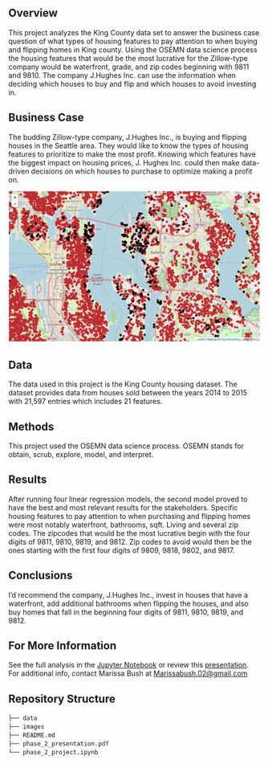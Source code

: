## Overview

This project analyzes the King County data set to answer the business case question of what types of housing features to pay attention to when buying and flipping homes in King county. Using the OSEMN data science process the housing features that would be the most lucrative for the Zillow-type company would be waterfront, grade, and zip codes beginning with 9811 and 9810. The company J.Hughes Inc. can use the information when deciding which houses to buy and flip and which houses to avoid investing in.
 
## Business Case
 
The budding Zillow-type company, J.Hughes Inc., is buying and flipping houses in the Seattle area. They would like to know the types of housing features to prioritize to make the most profit. Knowing which features have the biggest impact on housing prices, J. Hughes Inc. could then make data-driven decisions on which houses to purchase to optimize making a profit on.

![map of kc](/images/kc_folium_map.png)
 
## Data

The data used in this project is the King County housing dataset. The dataset provides data from houses sold between the years 2014 to 2015 with 21,597 entries which includes 21 features.
 
## Methods

This project used the OSEMN data science process. OSEMN stands for obtain, scrub, explore, model, and interpret. 
 
## Results

After running four linear regression models, the second model proved to have the best and most relevant results for the stakeholders. Specific housing features to pay attention to when purchasing and flipping homes were most notably waterfront, bathrooms, sqft. Living and several zip codes. The zipcodes that would be the most lucrative begin with the four digits of 9811, 9810, 9819, and 9812. Zip codes to avoid would then be the ones starting with the first four digits of 9809, 9818, 9802, and 9817. 
 
 
## Conclusions
I’d recommend the company, J.Hughes Inc., invest in houses that have a waterfront, add additional bathrooms when flipping the houses, and also buy homes that fall in the beginning four digits of 9811, 9810, 9819, and 9812.
 
## For More Information

​​See the full analysis in the [Jupyter Notebook](https://nbviewer.org/github/Marissa841/dsc-phase-2-project/blob/main/phase_2_project.ipynb) or review this [presentation](https://github.com/Marissa841/dsc-phase-2-project/blob/main/phase_2_presentation.pdf).
For additional info, contact Marissa Bush at Marissabush.02@gmail.com
 
## Repository Structure

```bash 
├── data
├── images
├── README.md
├── phase_2_presentation.pdf
└── phase_2_project.ipynb
```
 
 


